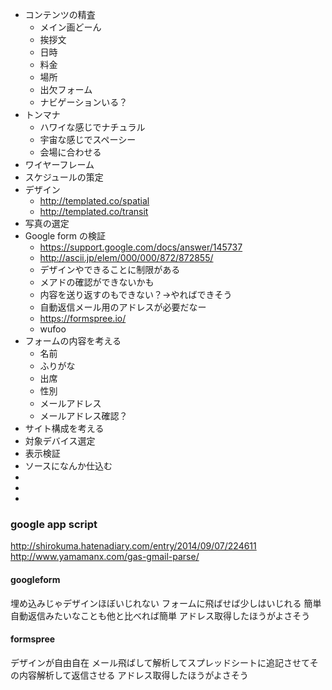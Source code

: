 * コンテンツの精査
  * メイン画どーん
  * 挨拶文
  * 日時
  * 料金
  * 場所
  * 出欠フォーム
  * ナビゲーションいる？
* トンマナ
  * ハワイな感じでナチュラル
  * 宇宙な感じでスペーシー
  * 会場に合わせる
* ワイヤーフレーム
* スケジュールの策定
* デザイン
  * http://templated.co/spatial
  * http://templated.co/transit
* 写真の選定
* Google form の検証
  * https://support.google.com/docs/answer/145737
  * http://ascii.jp/elem/000/000/872/872855/
  * デザインやできることに制限がある
  * メアドの確認ができないかも
  * 内容を送り返すのもできない？→やればできそう
  * 自動返信メール用のアドレスが必要だなー
  * https://formspree.io/
  * wufoo
* フォームの内容を考える
  * 名前
  * ふりがな
  * 出席
  * 性別
  * メールアドレス
  * メールアドレス確認？
* サイト構成を考える
* 対象デバイス選定
* 表示検証
* ソースになんか仕込む
* 
* 
* 

### google app script

http://shirokuma.hatenadiary.com/entry/2014/09/07/224611
http://www.yamamanx.com/gas-gmail-parse/

#### googleform

埋め込みじゃデザインほぼいじれない
フォームに飛ばせば少しはいじれる
簡単
自動返信みたいなことも他と比べれば簡単
アドレス取得したほうがよさそう


#### formspree

デザインが自由自在
メール飛ばして解析してスプレッドシートに追記させてその内容解析して返信させる
アドレス取得したほうがよさそう